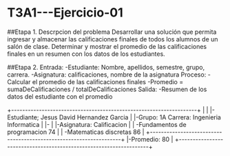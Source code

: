 # T3A1---Ejercicio-01

##Etapa 1. Descrpcion del problema
Desarrollar una solución que permita ingresar y almacenar las calificaciones finales de todos los alumnos de un salón de clase. 
 Determinar y mostrar el promedio de las calificaciones finales en un resumen con los datos de los estudiantes.

##Etapa 2.
Entrada:
 -Estudiante: Nombre, apellidos, semestre, grupo, carrera.
 -Asignatura: calificaciones, nombre de la asignatura
Proceso:
 -Calcular el promedio de las calificaciones finales
 -Promedio = sumaDeCalificaciones / totalDeCalificaciones
Salida:
 -Resumen de los datos del estudiante con el promedio 
 
 
 +-------------------------------------------------------------------+
 |                                                                   |
 |-Estudiante; Jesus David Hernandez Garcia                          |
 |-Grupo: 1A    Carrera: Ingenieria Informatica                      |
 |-                                                                  |
 |-Asignatura:                                   Calificacion        |
 |  -Fundamentos de programacion                     74              |
 |  -Matematicas discretas                           86              |
 +-------------------------------------------------------------------+
 |-Promedio:                                         80              |
 +-------------------------------------------------------------------+
